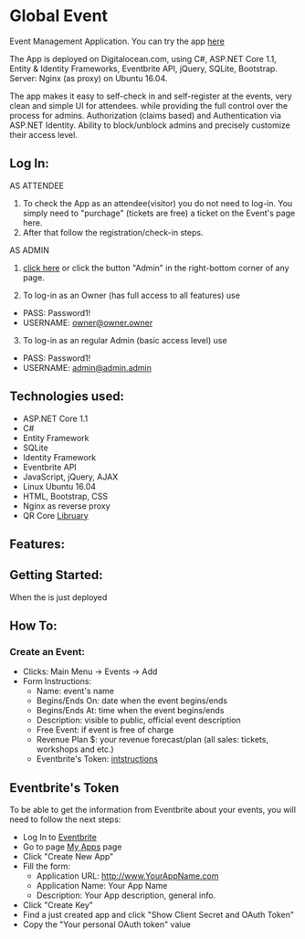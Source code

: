 # Global Event 
Event Management Application. You can try the app [here](http://ge.jackrus.us)

The App is deployed on Digitalocean.com, using C#, ASP.NET Core 1.1, Entity & Identity Frameworks, Eventbrite API, jQuery, SQLite, Bootstrap. Server: Nginx (as proxy) on Ubuntu 16.04. 

The app makes it easy to self-check in and self-register at the events, very clean and simple UI for attendees. while providing the full control over the process for admins.
Authorization (claims based) and Authentication via ASP.NET Identity. Ability to block/unblock admins and precisely customize their access level.

## Log In:

AS ATTENDEE

1. To check the App as an attendee(visitor) you do not need to log-in. You simply need to "purchage" (tickets are free) a ticket on the Event's page here.
2. After that follow the registration/check-in steps.

AS ADMIN
1. [click here](http://ge.jackrus.us/Account/Login) or click the button "Admin" in the right-bottom corner of any page.  

2. To log-in as an Owner (has full access to all features) use
* PASS: Password1!
* USERNAME: owner@owner.owner
3. To log-in as an regular Admin (basic access level) use
* PASS: Password1!
* USERNAME: admin@admin.admin

## Technologies used:

*   ASP.NET Core 1.1
*   C#
*   Entity Framework 
*	SQLite
*	Identity Framework
*   Eventbrite API
*   JavaScript, jQuery, AJAX
*   Linux Ubuntu 16.04
*   HTML, Bootstrap, CSS
*   Nginx as reverse proxy
*   QR Core [Libruary](http://jeromeetienne.github.io/jquery-qrcode/)

## Features:



## Getting Started:

When the is just deployed

## How To:

### Create an Event:

- Clicks: Main Menu -> Events -> Add
- Form Instructions: 
  - Name: event's name
  - Begins/Ends On: date when the event begins/ends
  - Begins/Ends At: time when the event begins/ends
  - Description: visible to public, official event description
  - Free Event: if event is free of charge
  - Revenue Plan $: your revenue forecast/plan (all sales: tickets, workshops and etc.) 
  - Eventbrite's Token: [intstructions](#Eventbrite)
  
  
 
 
## Eventbrite's Token
To be able to get the information from Eventbrite about your events, you will need to follow the next steps:
  - Log In to [Eventbrite](https://www.eventbrite.com)
  - Go to page [My Apps](https://www.eventbrite.com/myaccount/apps/) page
  - Click "Create New App"
  - Fill the form:
    - Application URL: http://www.YourAppName.com
    - Application Name: Your App Name
    - Description: Your App description, general info.
  - Click "Create Key"
  - Find a just created app and click "Show Client Secret and OAuth Token"
  - Copy the "Your personal OAuth token" value
  


